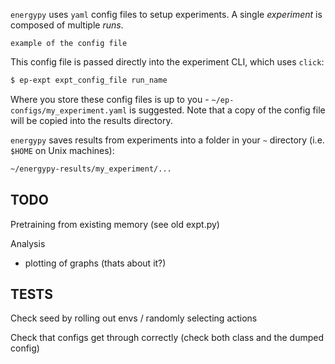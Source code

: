 
`energypy` uses `yaml` config files to setup experiments.  A single *experiment* is composed of multiple *runs*.  

```
example of the config file

```

This config file is passed directly into the experiment CLI, which uses `click`:

```bash
$ ep-expt expt_config_file run_name
```

Where you store these config files is up to you - `~/ep-configs/my_experiment.yaml` is suggested.  Note that a copy of the config file will be copied into the results directory.

`energypy` saves results from experiments into a folder in your `~` directory (i.e. `$HOME` on Unix machines):

```bash
~/energypy-results/my_experiment/...
```


## TODO

Pretraining from existing memory (see old expt.py)

Analysis
- plotting of graphs (thats about it?)

## TESTS

Check seed by rolling out envs / randomly selecting actions

Check that configs get through correctly (check both class and the dumped config)
